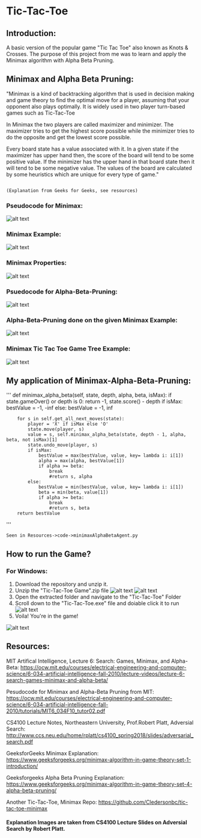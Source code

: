 # Tic-Tac-Toe

## Introduction:

A basic version of the popular game "Tic Tac Toe" also known as Knots & Crosses.
The purpose of this project from me was to learn and apply the Minimax algorithm with Alpha Beta Pruning.

## Minimax and Alpha Beta Pruning:

"Minimax is a kind of backtracking algorithm that is used in decision making and game theory to find the optimal move for a player, assuming that your opponent also plays optimally. It is widely used in two player turn-based games such as Tic-Tac-Toe

In Minimax the two players are called maximizer and minimizer. The maximizer tries to get the highest score possible while the minimizer tries to do the opposite and get the lowest score possible.

Every board state has a value associated with it. In a given state if the maximizer has upper hand then, the score of the board will tend to be some positive value. If the minimizer has the upper hand in that board state then it will tend to be some negative value. The values of the board are calculated by some heuristics which are unique for every type of game."

                                                                               (Explanation from Geeks for Geeks, see resources)

### Pseudocode for Minimax:

![alt text](https://github.com/Pranshu-Bahadur/Tic-Tac-Toe/blob/master/Resources/images/Pseudocode%20Minimax.jpg)

### Minimax Example:

![alt text](https://github.com/Pranshu-Bahadur/Tic-Tac-Toe/blob/master/Resources/images/Minimax%20Example.jpg)

### Minimax Properties:

![alt text](https://github.com/Pranshu-Bahadur/Tic-Tac-Toe/blob/master/Resources/images/Minimax%20Properties.jpg)

### Psuedocode for Alpha-Beta-Pruning:

![alt text](https://github.com/Pranshu-Bahadur/Tic-Tac-Toe/blob/master/Resources/images/Alpha-Beta%20Pruning%20Algorithm.jpg)

### Alpha-Beta-Pruning done on the given Minimax Example:

![alt text](https://github.com/Pranshu-Bahadur/Tic-Tac-Toe/blob/master/Resources/images/Alpha-Beta-Pruning-Example.jpg)

### Minimax Tic Tac Toe Game Tree Example:

![alt text](https://github.com/Pranshu-Bahadur/Tic-Tac-Toe/blob/master/Resources/images/gameTreeMinimax.jpg)

## My application of Minimax-Alpha-Beta-Pruning:

'''
def minimax_alpha_beta(self, state, depth, alpha, beta, isMax):
		if state.gameOver() or depth is 0:
			return -1, state.score() - depth
		if isMax:
			bestValue = -1, -inf
		else:
			bestValue = -1, inf

		for s in self.get_all_next_moves(state):
			player = 'X' if isMax else 'O'
			state.move(player, s)
			value = s, self.minimax_alpha_beta(state, depth - 1, alpha, beta, not isMax)[1]
			state.undo_move(player, s)
			if isMax:
				bestValue = max(bestValue, value, key= lambda i: i[1])
				alpha = max(alpha, bestValue[1])
				if alpha >= beta:
					break
					#return s, alpha
			else:
				bestValue = min(bestValue, value, key= lambda i: i[1])
				beta = min(beta, value[1])
				if alpha >= beta:
					break
					#return s, beta
		return bestValue
'''

    Seen in Resources->code->minimaxAlphaBetaAgent.py


## How to run the Game?

### For Windows:
1. Download the repository and unzip it.
2. Unzip the "Tic-Tac-Toe Game".zip file
![alt text](https://github.com/Pranshu-Bahadur/Tic-Tac-Toe/blob/master/Resources/images/TTTReadme1.jpg)
![alt text](https://github.com/Pranshu-Bahadur/Tic-Tac-Toe/blob/master/Resources/images/TTTReadme2.jpg)
4. Open the extracted folder and navigate to the "Tic-Tac-Toe" Folder
5. Scroll down to the "Tic-Tac-Toe.exe" file and doiable click it to run
![alt text](https://github.com/Pranshu-Bahadur/Tic-Tac-Toe/blob/master/Resources/images/TTTReadme3.jpg)
6. Voila! You're in the game!

![alt text](https://github.com/Pranshu-Bahadur/Tic-Tac-Toe/blob/master/Resources/images/TTTReadme4.jpg)


## Resources:

MIT Artifical Intelligence, Lecture 6: Search: Games, Minimax, and Alpha-Beta:
https://ocw.mit.edu/courses/electrical-engineering-and-computer-science/6-034-artificial-intelligence-fall-2010/lecture-videos/lecture-6-search-games-minimax-and-alpha-beta/

Pesudocode for Minimax and Alpha-Beta Pruning from MIT:
https://ocw.mit.edu/courses/electrical-engineering-and-computer-science/6-034-artificial-intelligence-fall-2010/tutorials/MIT6_034F10_tutor02.pdf

CS4100 Lecture Notes, Northeastern University, Prof.Robert Platt, Adversial Search:
http://www.ccs.neu.edu/home/rplatt/cs4100_spring2018/slides/adversarial_search.pdf

GeeksforGeeks Minimax Explanation:
https://www.geeksforgeeks.org/minimax-algorithm-in-game-theory-set-1-introduction/

Geeksforgeeks Alpha Beta Pruning Explanation:
https://www.geeksforgeeks.org/minimax-algorithm-in-game-theory-set-4-alpha-beta-pruning/

Another Tic-Tac-Toe, Minimax Repo:
https://github.com/Cledersonbc/tic-tac-toe-minimax


#### Explanation Images are taken from CS4100 Lecture Slides on Adversial Search by Robert Platt.

